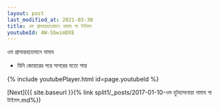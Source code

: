 ```yaml
---
layout: post
last_modified_at: 2021-03-30
title: ওম প্রাসান্তহাতমানে নামায গা টাইমস
youtubeId: 4W-SbwimDXE
---
```

 
 
 ওম প্রাসান্তহাতমানে নামায  
 
 -  যিনি জোয়ারের পরে সাগরের মতো শান্ত 
 
  
 
  
 
 
 
 
 
 


{% include youtubePlayer.html id=page.youtubeId %}
 
[Next]({{ site.baseurl }}{% link  split1/_posts/2017-01-10-ওম হুটহাসানায়া নামায গা টাইমস.md%})
 
